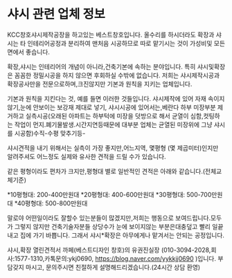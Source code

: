 # 샤시 관련 업체 정보


KCC창호샤시제작공장을 하고있는 베스트창호입니다.
올수리를 하시더라도 확장과 샤시는 타 인테리어공정과 분리하여 맨처음 
시공하므로 따로 맡기시는 것이 가성비및 모든면에서 좋습니다.

확장,샤시는 인테리어의 개념이 아니라,건축기본에 속하는 분야입니다.
특히 샤시및확장은
꼼꼼한 정밀시공을 하지 않으면 후회하실 수밖에 없습니다.
저희는 샤시제작시공과 확장공사만을 전문으로하며,크진않지만 기본과
원칙을 지키는 업체입니다.

기본과 원칙을 지킨다는 것, 예를 들면 이러한 것들입니다.
샤시제작에 있어 자재 속이지 않기,눈에 안보이는 보강재 제대로 넣기,
샤시시공에 있어서는,베란다 하부 미장부분 제거하고 실측시공(오래된 
아파트는 하부턱에 미장을 덧방으로 해서 균열이 심함,컷팅하는 작업이 
먼지.폐기물발생.시간지연등때문에 대부분 업체는 균열된 미장위에 
그냥 샤시를 시공함)수직-수평 맞추기등-

샤시견적을 내기 위해서는 실측이 가장 좋지만,어느지역, 몇평형
(몇 제곱미터)인지만 알려주셔도 어느정도 실제와 유사한 견적을 
드릴 수가 있습니다.

같은 평형이라도 편차가 크지만,평형대 별로 일반적인 견적은 
아래와 같습니다.(전체교체기준)

*10평형대: 200-400만원대 *20평형대: 400-600만원대
*30평형대: 500-700만원대 *40평형대: 500-800만원대

말로야 어떤일이라도 잘할수 있는분들이 많겠지만,저희는 행동으로 
보여드립니다.모두가 그렇지 않지만 건축기술자분들 상당수가 눈에 
보이지않는 부분은대충덮고 빨리 일끝내고 집에 가기 바쁩니다.
그래서 샤시*확장은 아무에게나 맡겨서는 안되는 공정입니다.

샤시,확장 열린견적서 까페(베스트디자인 창호)의 유권진실장 
(010-3094-2028,회사:1577-1310,카톡문의:ykj0690,
https://blog.naver.com/yykkjj0690 )입니다.
부담갖지 마시고, 문의주시면 친절하게 설명해드리겠습니다.(24시간 상담 환영)